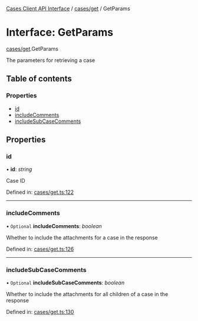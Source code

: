 [Cases Client API Interface](../cases_client_api.md) / [cases/get](../modules/cases_get.md) / GetParams

# Interface: GetParams

[cases/get](../modules/cases_get.md).GetParams

The parameters for retrieving a case

## Table of contents

### Properties

- [id](cases_get.getparams.md#id)
- [includeComments](cases_get.getparams.md#includecomments)
- [includeSubCaseComments](cases_get.getparams.md#includesubcasecomments)

## Properties

### id

• **id**: *string*

Case ID

Defined in: [cases/get.ts:122](https://github.com/jonathan-buttner/kibana/blob/2085a3b4480/x-pack/plugins/cases/server/client/cases/get.ts#L122)

___

### includeComments

• `Optional` **includeComments**: *boolean*

Whether to include the attachments for a case in the response

Defined in: [cases/get.ts:126](https://github.com/jonathan-buttner/kibana/blob/2085a3b4480/x-pack/plugins/cases/server/client/cases/get.ts#L126)

___

### includeSubCaseComments

• `Optional` **includeSubCaseComments**: *boolean*

Whether to include the attachments for all children of a case in the response

Defined in: [cases/get.ts:130](https://github.com/jonathan-buttner/kibana/blob/2085a3b4480/x-pack/plugins/cases/server/client/cases/get.ts#L130)
